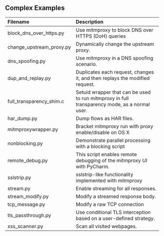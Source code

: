 ## Complex Examples

| Filename                 | Description                                                                                   |
|:-------------------------|:----------------------------------------------------------------------------------------------|
| block_dns_over_https.py  | Use mitmproxy to block DNS over HTTPS (DoH) queries                                           |
| change_upstream_proxy.py | Dynamically change the upstream proxy.                                                        |
| dns_spoofing.py          | Use mitmproxy in a DNS spoofing scenario.                                                     |
| dup_and_replay.py        | Duplicates each request, changes it, and then replays the modified request.                   |
| full_transparency_shim.c | Setuid wrapper that can be used to run mitmproxy in full transparency mode, as a normal user. |
| har_dump.py              | Dump flows as HAR files.                                                                      |
| mitmproxywrapper.py      | Bracket mitmproxy run with proxy enable/disable on OS X                                       |
| nonblocking.py           | Demonstrate parallel processing with a blocking script                                        |
| remote_debug.py          | This script enables remote debugging of the mitmproxy _UI_ with PyCharm.                      |
| sslstrip.py              | sslstrip-like functionality implemented with mitmproxy                                        |
| stream.py                | Enable streaming for all responses.                                                           |
| stream_modify.py         | Modify a streamed response body.                                                              |
| tcp_message.py           | Modify a raw TCP connection                                                                   |
| tls_passthrough.py       | Use conditional TLS interception based on a user-defined strategy.                            |
| xss_scanner.py           | Scan all visited webpages.                                                                    |
